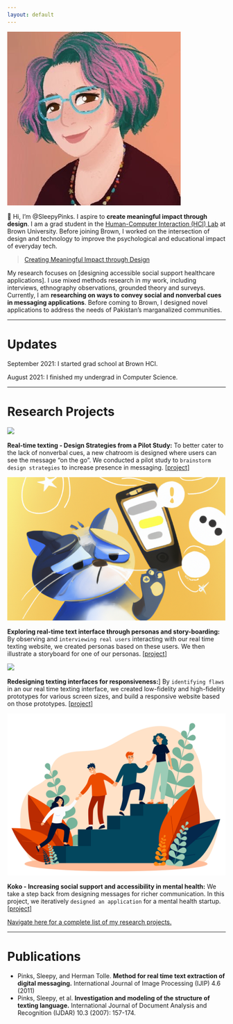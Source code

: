 ```yaml
---
layout: default
---
```


<img class="profile-picture" src="images/1599155795154.jpeg">

👋 Hi, I’m @SleepyPinks. I aspire to **create meaningful impact through design**. I am a grad student in the [Human-Computer Interaction (HCI) Lab](https://hci.brown.edu/) at Brown University. Before joining Brown, I worked on the intersection of design and technology to improve the psychological and educational impact of everyday tech.

> [Creating Meaningful Impact through Design]()

My research focuses on [designing accessible social support healthcare applications]. I use mixed methods research in my work, including interviews, ethnography observations, grounded theory and surveys. Currently, I am **researching on ways to convey social and nonverbal cues in messaging applications**. Before coming to Brown, I designed novel applications to address the needs of Pakistan’s marganalized communities.

***

# Updates

September 2021: I started grad school at Brown HCI. 

August 2021: I finished my undergrad in Computer Science.

***

# Research Projects

<img class="profile-picture" src="images/texting.jpeg">

**Real-time texting - Design Strategies from a Pilot Study:** To better cater to the lack of nonverbal cues, a new chatroom is designed where users can see the message “on the go”. We conducted a pilot study to `brainstorm design strategies` to increase presence in messaging. [[project]](https://sleepypinks.github.io/livetyping)

<img class="profile-picture" src="images/cat_sad_waiting.png">

**Exploring real-time text interface through personas and story-boarding:** By observing and `interviewing real users` interacting with our real time texting website, we created personas based on these users. We then illustrate a storyboard for one of our personas. [[project]](https://sleepypinks.github.io/personas)

<img class="profile-picture" src="images/bear_message.png.jpeg">

**Redesigning texting interfaces for responsiveness:**] By `identifying flaws` in an our real time texting interface, we created low-fidelity and high-fidelity prototypes for various screen sizes, and build a responsive website based on those prototypes. [[project]](https://sleepypinks.github.io/redesign)

<img class="profile-picture" src="images/peersupport.jpeg">
     
**Koko - Increasing social support and accessibility in mental health:** We take a step back from designing messages for richer communication. In this project, we iteratively `designed an application` for a mental health startup. [[project]](https://sleepypinks.github.io/koko)

[Navigate here for a complete list of my research projects.](https://sleepypinks.github.io/projects)

---

# Publications

* Pinks, Sleepy, and Herman Tolle. **Method for real time text extraction of digital messaging.** International Journal of Image Processing (IJIP) 4.6 (2011)
* Pinks, Sleepy, et al. **Investigation and modeling of the structure of texting language.** International Journal of Document Analysis and Recognition (IJDAR) 10.3 (2007): 157-174.
